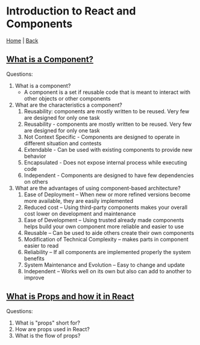# Introduction to React and Components

[Home](/README.md) | [Back](/301-main/301TableofContents.md)

## [What is a Component?](https://www.tutorialspoint.com/software_architecture_design/component_based_architecture.htm) 

Questions:

  1. What is a component?
     <ul>
      <li> A component is a set if reusable code that is meant to interact with other objects or other components</li>
      </ul>
  1. What are the characteristics a component?
      <ol>
        <li>	Reusability: components are mostly written to be reused. Very few are designed for only one task </li>
        <li>	Reusability - components are mostly written to be reused. Very few are designed for only one task</li>
        <li> 	Not Context Specific - Components are designed to operate in different situation and contests </li>
        <li> 	Extendable - Can be used with existing components to provide new behavior </li>
        <li> 	Encapsulated - Does not expose internal process while executing code</li>
        <li>	Independent - Components are designed to have few dependencies on others </li>
      </ol>
  1. What are the advantages of using component-based architecture?
      <ol>
        <li>	Ease of Deployment – When new or more refined versions become more available, they are easily implemented</li>
        <li>	Reduced cost – Using third-party components makes your overall cost lower on development and maintenance</li>
        <li>	Ease of Development – Using trusted already made components helps build your own component more reliable and easier to use</li>
        <li>	Reusable – Can be used to aide others create their own components </li>
        <li>	Modification of Technical Complexity – makes parts in component easier to read</li>
        <li>	Reliability – If all components are implemented properly the system benefits</li>
        <li>	System Maintenance and Evolution – Easy to change and update</li>
        <li>	Independent – Works well on its own but also can add to another to improve </li>
      </ol>

## [What is Props and how it in React](https://itnext.io/what-is-props-and-how-to-use-it-in-react-da307f500da0#:~:text=%E2%80%9CProps%E2%80%9D%20is%20a%20special%20keyword,way%20from%20parent%20to%20child) 

Questions: 
  1. What is "props" short for?
  1. How are props used in React?
  1. What is the flow of props?

